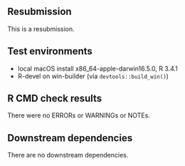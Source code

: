 ## Resubmission
This is a resubmission.

## Test environments
* local macOS install x86_64-apple-darwin16.5.0, R 3.4.1
* R-devel on win-builder (via `devtools::build_win()`)

## R CMD check results
There were no ERRORs or WARNINGs or NOTEs. 

## Downstream dependencies
There are no downstream dependencies.
